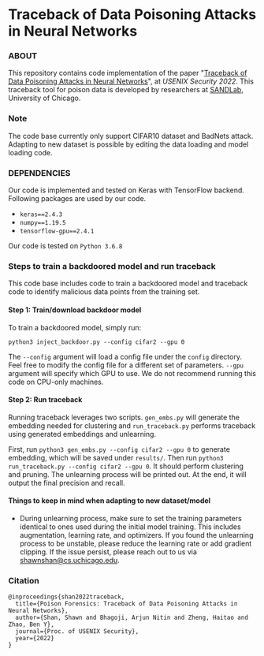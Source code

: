 # Traceback of Data Poisoning Attacks in Neural Networks
### ABOUT

This repository contains code implementation of the paper "[Traceback of Data Poisoning Attacks in Neural Networks](https://www.shawnshan.com/files/publication/forensics.pdf)", at *USENIX Security 2022*. 
This traceback tool for poison data is developed by researchers at [SANDLab](https://sandlab.cs.uchicago.edu/), University of Chicago.  

### Note
The code base currently only support CIFAR10 dataset and BadNets attack. Adapting to new dataset is possible by editing the data loading and model loading code. 

### DEPENDENCIES

Our code is implemented and tested on Keras with TensorFlow backend. Following packages are used by our code.

- `keras==2.4.3`
- `numpy==1.19.5`
- `tensorflow-gpu==2.4.1`

Our code is tested on `Python 3.6.8`

### Steps to train a backdoored model and run traceback

This code base includes code to train a backdoored model and traceback code to identify malicious data points from the training set. 

#### Step 1: Train/download backdoor model

To train a backdoored model, simply run:  

`python3 inject_backdoor.py --config cifar2 --gpu 0`

The `--config` argument will load a config file under the `config` directory. Feel free to modify the config file for a different set of parameters. `--gpu` argument will specify which GPU to use. We do not recommend running this code on CPU-only machines. 

#### Step 2: Run traceback

Running traceback leverages two scripts. `gen_embs.py` will generate the embedding needed for clustering and `run_traceback.py` performs traceback using generated embeddings and unlearning. 

First, run `python3 gen_embs.py --config cifar2 --gpu 0` to generate embedding, which will be saved under `results/`. Then run `python3 run_traceback.py --config cifar2 --gpu 0`. It should perform clustering and pruning. The unlearning process will be printed out. At the end, it will output the final precision and recall. 

#### Things to keep in mind when adapting to new dataset/model

- During unlearning process, make sure to set the training parameters identical to ones used during the initial model training. This includes augmentation, learning rate, and optimizers. If you found the unlearning process to be unstable, please reduce the learning rate or add gradient clipping. If the issue persist, please reach out to us via shawnshan@cs.uchicago.edu. 

### Citation
```
@inproceedings{shan2022traceback,
  title={Poison Forensics: Traceback of Data Poisoning Attacks in Neural Networks},
  author={Shan, Shawn and Bhagoji, Arjun Nitin and Zheng, Haitao and Zhao, Ben Y},
  journal={Proc. of USENIX Security},
  year={2022}
}
```

